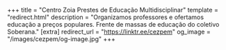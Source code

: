 +++
title = "Centro Zoia Prestes de Educação Multidisciplinar"
template = "redirect.html"
description = "Organizamos professores e ofertamos educação a preços populares. Frente de massas de educação do coletivo Soberana."
[extra]
redirect_url = "https://linktr.ee/cezpem"
og_image = "/images/cezpem/og-image.jpg"
+++